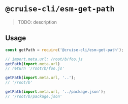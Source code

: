 # `@cruise-cli/esm-get-path`

> TODO: description

## Usage

```js
const getPath = require('@cruise-cli/esm-get-path');

// import.meta.url: /root/b/foo.js
getPath(import.meta.url) 
// return '/root/b/foo.js'

getPath(import.meta.url, '..');
// '/root/b'

getPath(import.meta.url, '../package.json'); 
// '/root/b/package.json'
```
